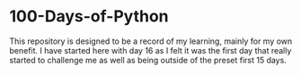 # 100-Days-of-Python

This repository is designed to be a record of my learning, mainly for my own benefit.
I have started here with day 16 as I felt it was the first day that really started to challenge me as well as being outside of the preset first 15 days.
